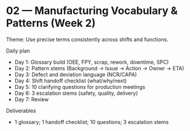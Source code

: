 # 02 — Manufacturing Vocabulary & Patterns (Week 2)

Theme: Use precise terms consistently across shifts and functions.

Daily plan
- Day 1: Glossary build (OEE, FPY, scrap, rework, downtime, SPC)
- Day 2: Pattern stems (Background → Issue → Action → Owner → ETA)
- Day 3: Defect and deviation language (NCR/CAPA)
- Day 4: Shift handoff checklist (what/why/next)
- Day 5: 10 clarifying questions for production meetings
- Day 6: 3 escalation stems (safety, quality, delivery)
- Day 7: Review

Deliverables
- 1 glossary; 1 handoff checklist; 10 questions; 3 escalation stems
